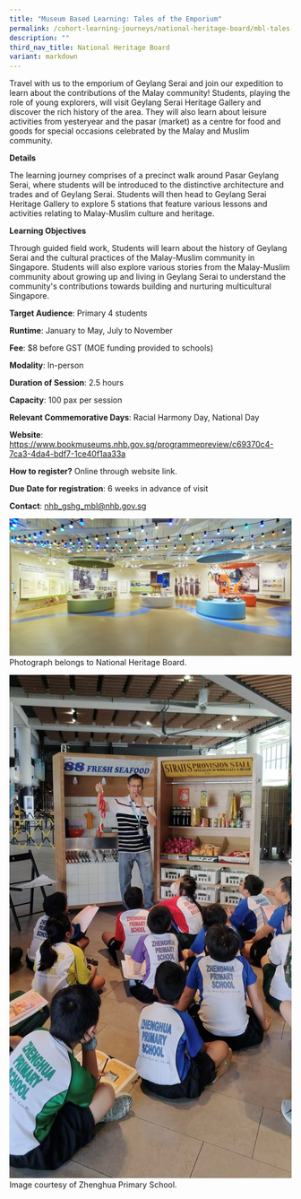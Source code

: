 ```yaml
---
title: "Museum Based Learning: Tales of the Emporium"
permalink: /cohort-learning-journeys/national-heritage-board/mbl-tales-of-the-emporium/
description: ""
third_nav_title: National Heritage Board
variant: markdown
---
```

Travel with us to the emporium of Geylang Serai and join our expedition to learn about the contributions of the Malay community! Students, playing the role of young explorers, will visit Geylang Serai Heritage Gallery and discover the rich history of the area. They will also learn about leisure activities from yesteryear and the pasar (market) as a centre for food and goods for special occasions celebrated by the Malay and Muslim community.

**Details**

The learning journey comprises of a precinct walk around Pasar Geylang Serai, where students will be introduced to the distinctive architecture and trades and of Geylang Serai. Students will then head to Geylang Serai Heritage Gallery to explore 5 stations that feature various lessons and activities relating to Malay-Muslim culture and heritage.

**Learning Objectives**

Through guided field work, Students will learn about the history of Geylang Serai and the cultural practices of the Malay-Muslim community in Singapore. Students will  also explore various stories from the Malay-Muslim community about growing up and living in Geylang Serai to understand the community's contributions towards building and nurturing multicultural Singapore.

**Target Audience**: Primary 4 students

**Runtime**: January to May, July to November

**Fee**: $8 before GST (MOE funding provided to schools)		

**Modality**: In-person
		
**Duration of Session**: 2.5 hours 		

**Capacity**: 100 pax per session		
		
**Relevant Commemorative Days**: Racial Harmony Day, National Day	

**Website**: https://www.bookmuseums.nhb.gov.sg/programmepreview/c69370c4-7ca3-4da4-bdf7-1ce40f1aa33a

**How to register?** Online through website link.

**Due Date for registration**: 6 weeks in advance of visit		
		
**Contact**: nhb_gshg_mbl@nhb.gov.sg

![](/images/tales%20of%20the%20emporium_photo_1c.jpg)
Photograph belongs to National Heritage Board.

![](/images/tales%20of%20the%20emporium_photo_2.jpg)Image courtesy of Zhenghua Primary School.